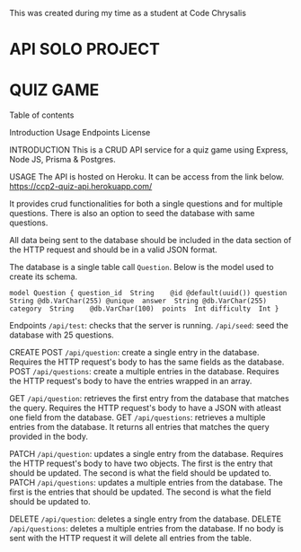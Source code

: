 This was created during my time as a student at Code Chrysalis

# API SOLO PROJECT
# QUIZ GAME


Table of contents

Introduction
Usage
Endpoints
License


INTRODUCTION
This is a CRUD API service for a quiz game using Express, Node JS, Prisma &amp; Postgres.

USAGE
The API is hosted on Heroku. It can be access from the link below.
https://ccp2-quiz-api.herokuapp.com/


It provides crud functionalities for both a single questions and for multiple questions. There is also an option to seed the database with same questions.

All data being sent to the database should be included in the data section of the HTTP request and should be in a valid JSON format.

The database is a single table call `Question`. Below is the model used to create its schema.

`model Question {
  question_id  String    @id @default(uuid())
  question  String @db.VarChar(255) @unique 
  answer  String @db.VarChar(255)
  category  String    @db.VarChar(100) 
  points  Int
  difficulty  Int
}`



Endpoints 
`/api/test`: checks that the server is running.
`/api/seed`: seed the database with 25 questions.

CREATE
POST    `/api/question`: create a single entry in the database. Requires the HTTP request's body to has the same fields as the database.
POST    `/api/questions`: create a multiple entries in the database. Requires the HTTP request's body to have the entries wrapped in an array.

GET     `/api/question`: retrieves the first entry from the database that matches the query. Requires the HTTP request's body to have a JSON with atleast one field from the database.
GET     `/api/questions`: retrieves a multiple entries from the database. It returns all entries that matches the query provided in the body.

PATCH   `/api/question`: updates a single entry from the database. Requires the HTTP request's body to have two objects. The first is the entry that should be updated. The second is what the field should be updated to.
PATCH   `/api/questions`: updates a multiple entries from the database. The first is the entries that should be updated. The second is what the field should be updated to.

DELETE  `/api/question`: deletes a single entry from the database. 
DELETE  `/api/questions`: deletes a multiple entries from the database. If no body is sent with the HTTP request it will delete all entries from the table.

